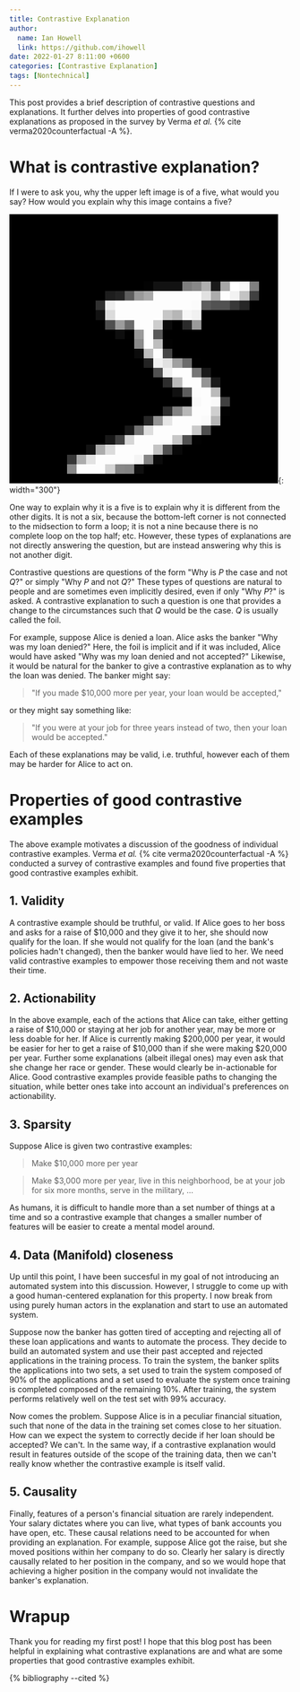 ```yaml
---
title: Contrastive Explanation
author:
  name: Ian Howell
  link: https://github.com/ihowell
date: 2022-01-27 8:11:00 +0600
categories: [Contrastive Explanation]
tags: [Nontechnical]
---
```


This post provides a brief description of contrastive questions and
explanations. It further delves into properties of good contrastive
explanations as proposed in the survey by Verma *et al.* {% cite
verma2020counterfactual -A %}.

# What is contrastive explanation?

If I were to ask you, why the upper left image is of a five, what
would you say? How would you explain why this image contains a five?

![MNIST Digits](/assets/img/mnist_5.png){: width="300"}

One way to explain why it is a five is to explain why it is
different from the other digits. It is not a six, because the
bottom-left corner is not connected to the midsection to form a loop;
it is not a nine because there is no complete loop on the top half;
etc. However, these types of explanations are not directly answering
the question, but are instead answering why this is not another digit.

Contrastive questions are questions of the form "Why is *P* the case
and not *Q*?" or simply "Why *P* and not *Q*?" These types of
questions are natural to people and are sometimes even implicitly
desired, even if only "Why *P*?" is asked. A contrastive explanation
to such a question is one that provides a change to the circumstances
such that *Q* would be the case. *Q* is usually called the foil.

For example, suppose Alice is denied a loan. Alice asks the banker
"Why was my loan denied?"  Here, the foil is implicit and if it was
included, Alice would have asked "Why was my loan denied and not
accepted?" Likewise, it would be natural for the banker to give a
contrastive explanation as to why the loan was denied. The banker
might say:
> "If you made $10,000 more per year, your loan would be accepted,"

or they might say something like:

> "If you were at your job for three years instead of two, then your
> loan would be accepted."

Each of these explanations may be valid, i.e. truthful, however each
of them may be harder for Alice to act on.

# Properties of good contrastive examples

The above example motivates a discussion of the goodness of individual
contrastive examples. Verma *et al.* {% cite verma2020counterfactual
-A %} conducted a survey of contrastive examples and found five properties
that good contrastive examples exhibit.

## 1. Validity

A contrastive example should be truthful, or valid. If Alice goes to
her boss and asks for a raise of $10,000 and they give it to her, she
should now qualify for the loan. If she would not qualify for the loan
(and the bank's policies hadn't changed), then the banker would have
lied to her. We need valid contrastive examples to empower those
receiving them and not waste their time.

## 2. Actionability

In the above example, each of the actions that Alice can take, either
getting a raise of $10,000 or staying at her job for another year, may
be more or less doable for her. If Alice is currently making $200,000
per year, it would be easier for her to get a raise of $10,000 than if
she were making $20,000 per year. Further some explanations (albeit
illegal ones) may even ask that she change her race or gender. These
would clearly be in-actionable for Alice. Good contrastive examples
provide feasible paths to changing the situation, while better ones
take into account an individual's preferences on actionability.

## 3. Sparsity

Suppose Alice is given two contrastive examples:

> Make $10,000 more per year

> Make $3,000 more per year, live in this neighborhood, be at your job
> for six more months, serve in the military, ...

As humans, it is difficult to handle more than a set number of things
at a time and so a contrastive example that changes a smaller number
of features will be easier to create a mental model around.

## 4. Data (Manifold) closeness

Up until this point, I have been succesful in my goal of not
introducing an automated system into this discussion. However, I
struggle to come up with a good human-centered explanation for this
property. I now break from using purely human actors in the
explanation and start to use an automated system.

Suppose now the banker has gotten tired of accepting and rejecting all
of these loan applications and wants to automate the process. They
decide to build an automated system and use their past accepted and
rejected applications in the training process. To train the system,
the banker splits the applications into two sets, a set used to train
the system composed of 90% of the applications and a set used to
evaluate the system once training is completed composed of the
remaining 10%. After training, the system performs relatively well on
the test set with 99% accuracy.

Now comes the problem. Suppose Alice is in a peculiar financial
situation, such that none of the data in the training set comes close
to her situation. How can we expect the system to correctly decide if
her loan should be accepted? We can't. In the same way, if a
contrastive explanation would result in features outside of the scope
of the training data, then we can't really know whether the
contrastive example is itself valid.

## 5. Causality

Finally, features of a person's financial situation are rarely
independent. Your salary dictates where you can live, what types of
bank accounts you have open, etc. These causal relations need to be
accounted for when providing an explanation. For example, suppose
Alice got the raise, but she moved positions within her company to do
so. Clearly her salary is directly causally related to her position in
the company, and so we would hope that achieving a higher position in
the company would not invalidate the banker's explanation.

# Wrapup

Thank you for reading my first post! I hope that this blog post has
been helpful in explaining what contrastive explanations are and what
are some properties that good contrastive examples exhibit.

{% bibliography --cited %}

